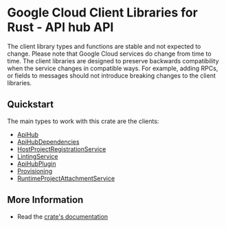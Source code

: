 # Google Cloud Client Libraries for Rust - API hub API

<!-- Code generated by sidekick. DO NOT EDIT. -->


The client library types and functions are stable and not expected to change.
Please note that Google Cloud services do change from time to time. The client
libraries are designed to preserve backwards compatibility when the service
changes in compatible ways. For example, adding RPCs, or fields to messages
should not introduce breaking changes to the client libraries.

## Quickstart

The main types to work with this crate are the clients:

- [ApiHub]
- [ApiHubDependencies]
- [HostProjectRegistrationService]
- [LintingService]
- [ApiHubPlugin]
- [Provisioning]
- [RuntimeProjectAttachmentService]

## More Information

- Read the [crate's documentation](https://docs.rs/google-cloud-apihub-v1/latest/google-cloud-apihub-v1)

[ApiHub]: https://docs.rs/google-cloud-apihub-v1/latest/google_cloud_apihub_v1/client/struct.ApiHub.html
[ApiHubDependencies]: https://docs.rs/google-cloud-apihub-v1/latest/google_cloud_apihub_v1/client/struct.ApiHubDependencies.html
[HostProjectRegistrationService]: https://docs.rs/google-cloud-apihub-v1/latest/google_cloud_apihub_v1/client/struct.HostProjectRegistrationService.html
[LintingService]: https://docs.rs/google-cloud-apihub-v1/latest/google_cloud_apihub_v1/client/struct.LintingService.html
[ApiHubPlugin]: https://docs.rs/google-cloud-apihub-v1/latest/google_cloud_apihub_v1/client/struct.ApiHubPlugin.html
[Provisioning]: https://docs.rs/google-cloud-apihub-v1/latest/google_cloud_apihub_v1/client/struct.Provisioning.html
[RuntimeProjectAttachmentService]: https://docs.rs/google-cloud-apihub-v1/latest/google_cloud_apihub_v1/client/struct.RuntimeProjectAttachmentService.html
